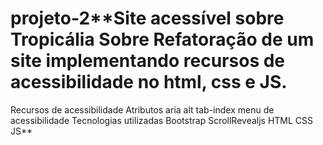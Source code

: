 # projeto-2**Site acessível sobre Tropicália Sobre Refatoração de um site implementando recursos de acessibilidade no html, css e JS.

Recursos de acessibilidade Atributos aria alt tab-index menu de acessibilidade Tecnologias utilizadas Bootstrap ScrollRevealjs HTML CSS JS**
